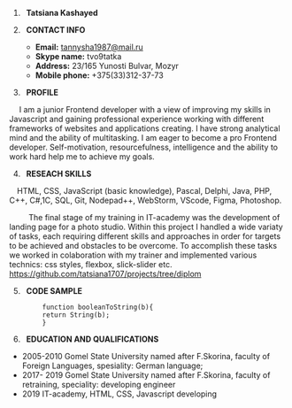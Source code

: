 1. &ensp;**Tatsiana Kashayed**

2. &ensp;**CONTACT INFO**
   - **Email:** tannysha1987@mail.ru 
   - **Skype name:** tvo9tatka 
   - **Address:** 23/165 Yunosti Bulvar, Mozyr 
   - **Mobile phone:** +375(33)312-37-73 
   
3. &ensp;**PROFILE**
  
  &ensp;&ensp; I am a junior Frontend developer with a view of improving my skills in Javascript and gaining professional experience  working with different frameworks of websites and applications creating.   I have strong analytical mind and the ability of multitasking. I am eager to become a pro Frontend developer.  Self-motivation, resourcefulness, intelligence and the ability  to  work hard help me to achieve my goals. 
    
4. &ensp;**RESEACH SKILLS**
    

 &ensp;&ensp;HTML, CSS,  JavaScript (basic  knowledge), Pascal, Delphi, Java, PHP, C++,  C#,1C, SQL, Git, Nodepad++, WebStorm, VScode, Figma, Photoshop. 

&ensp;&ensp;&ensp;&ensp;&ensp;The final stage of my training in IT-academy  was the development of landing page for a photo studio. Within this project I handled a wide variaty of tasks, each requiring different skills and approaches in order for targets to be achieved and obstacles to be overcome. To accomplish these tasks we worked in colaboration with my trainer and implemented various technics: css styles, flexbox, slick-slider etc. <https://github.com/tatsiana1707/projects/tree/diplom> 
 
5. &ensp;**CODE SAMPLE** 
   ```
        function booleanToString(b){
        return String(b);
        }
   ``` 
6. &ensp;**EDUCATION AND QUALIFICATIONS** 

  - 2005-2010 Gomel State University named after F.Skorina, faculty of Foreign Languages, spesiality: German language; 
  - 2017- 2019 Gomel State University named after F.Skorina, faculty of retraining, speciality: developing engineer 
  - 2019 IT-academy, HTML, CSS, Javascript developing 
     